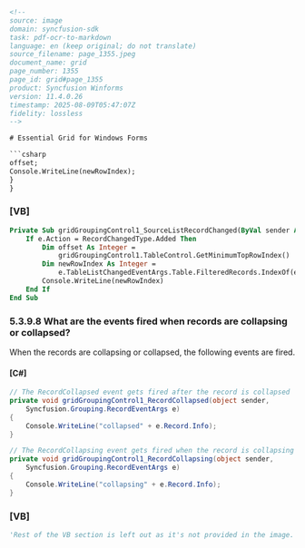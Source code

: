 ```html
<!-- 
source: image
domain: syncfusion-sdk
task: pdf-ocr-to-markdown
language: en (keep original; do not translate)
source_filename: page_1355.jpeg
document_name: grid
page_number: 1355
page_id: grid#page_1355
product: Syncfusion Winforms
version: 11.4.0.26
timestamp: 2025-08-09T05:47:07Z
fidelity: lossless
-->

# Essential Grid for Windows Forms

```csharp
offset;
Console.WriteLine(newRowIndex);
}
}
```

### [VB]

```vb
Private Sub gridGroupingControl1_SourceListRecordChanged(ByVal sender As Object, ByVal e As RecordChangedEventArgs)
    If e.Action = RecordChangedType.Added Then
        Dim offset As Integer =
            gridGroupingControl1.TableControl.GetMinimumTopRowIndex()
        Dim newRowIndex As Integer =
            e.TableListChangedEventArgs.Table.FilteredRecords.IndexOf(e.Record) + offset
        Console.WriteLine(newRowIndex)
    End If
End Sub
```

### 5.3.9.8 What are the events fired when records are collapsing or collapsed?

When the records are collapsing or collapsed, the following events are fired.

#### [C#]

```csharp
// The RecordCollapsed event gets fired after the record is collapsed
private void gridGroupingControl1_RecordCollapsed(object sender, 
    Syncfusion.Grouping.RecordEventArgs e)
{
    Console.WriteLine("collapsed" + e.Record.Info);
}

// The RecordCollapsing event gets fired when the record is collapsing
private void gridGroupingControl1_RecordCollapsing(object sender, 
    Syncfusion.Grouping.RecordEventArgs e)
{
    Console.WriteLine("collapsing" + e.Record.Info);
}
```

### [VB]

```vb
'Rest of the VB section is left out as it's not provided in the image.
```

<!-- tags: [essential grid, windows forms, synchronization] keywords: [record collapsed, record collapsing, events, gridGroupingControl, sourceListRecordChanged, collapsed events, collapsing events] -->
```